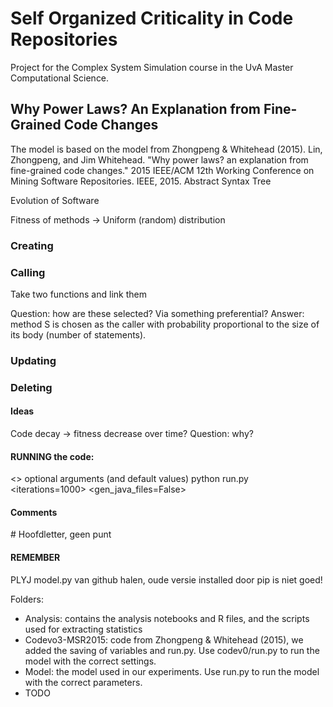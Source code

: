 # Self Organized Criticality in Code Repositories
Project for the Complex System Simulation course in the UvA Master Computational Science.

## Why Power Laws? An Explanation from Fine-Grained Code Changes
The model is based on the model from Zhongpeng & Whitehead (2015).
Lin, Zhongpeng, and Jim Whitehead. "Why power laws? an explanation from fine-grained code changes." 2015 IEEE/ACM 12th Working Conference on Mining Software Repositories. IEEE, 2015.
Abstract Syntax Tree

Evolution of Software

Fitness of methods -> Uniform (random) distribution

### Creating

### Calling
Take two functions and link them

Question: how are these selected? Via something preferential?
Answer: method S is chosen as the caller with probability proportional to the size of its body (number of statements).

### Updating

### Deleting

#### Ideas
Code decay -> fitness decrease over time?
Question: why?

#### RUNNING the code:
<> optional arguments (and default values)
python run.py <iterations=1000> <gen_java_files=False>

#### Comments
\# Hoofdletter, geen punt

#### REMEMBER
PLYJ model.py van github halen, oude versie installed door pip is niet goed!


Folders:
- Analysis: contains the analysis notebooks and R files, and the scripts used for extracting statistics
- Codevo3-MSR2015: code from Zhongpeng & Whitehead (2015),  we added the saving of variables and run.py. Use codev0/run.py to run the model with the correct settings.
- Model: the model used in our experiments. Use run.py to run the model with the correct parameters.
- TODO
